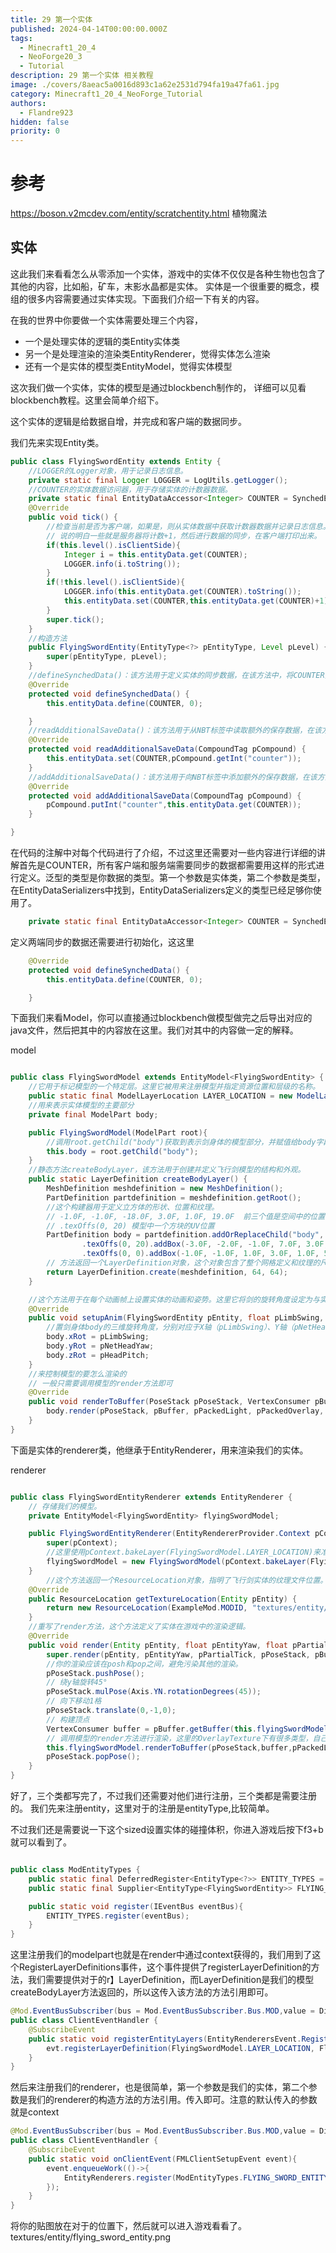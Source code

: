 ```yaml
---
title: 29 第一个实体
published: 2024-04-14T00:00:00.000Z
tags:
  - Minecraft1_20_4
  - NeoForge20_3
  - Tutorial
description: 29 第一个实体 相关教程
image: ./covers/8aeac5a0016d893c1a62e2531d794fa19a47fa61.jpg
category: Minecraft1_20_4_NeoForge_Tutorial
authors:
  - Flandre923
hidden: false
priority: 0
---
```

# 参考

https://boson.v2mcdev.com/entity/scratchentity.html
植物魔法

## 实体
这此我们来看看怎么从零添加一个实体，游戏中的实体不仅仅是各种生物也包含了其他的内容，比如船，矿车，末影水晶都是实体。
实体是一个很重要的概念，模组的很多内容需要通过实体实现。下面我们介绍一下有关的内容。

在我的世界中你要做一个实体需要处理三个内容，
- 一个是处理实体的逻辑的类Entity实体类
- 另一个是处理渲染的渲染类EntityRenderer，觉得实体怎么渲染
- 还有一个是实体的模型类EntityModel，觉得实体模型

这次我们做一个实体，实体的模型是通过blockbench制作的， 详细可以见看blockbench教程。这里会简单介绍下。

这个实体的逻辑是给数据自增，并完成和客户端的数据同步。

我们先来实现Entity类。

```java
public class FlyingSwordEntity extends Entity {
    //LOGGER的Logger对象，用于记录日志信息。
    private static final Logger LOGGER = LogUtils.getLogger();
    //COUNTER的实体数据访问器，用于存储实体的计数器数据。
    private static final EntityDataAccessor<Integer> COUNTER = SynchedEntityData.defineId(FlyingSwordEntity.class, EntityDataSerializers.INT);
    @Override
    public void tick() {
        //检查当前是否为客户端，如果是，则从实体数据中获取计数器数据并记录日志信息。如果不是客户端，则从实体数据中获取计数器数据，记录日志信息，并将计数器数据加1。最后，调用父类的tick()方法。
        // 说的明白一些就是服务器将计数+1，然后进行数据的同步，在客户端打印出来。
        if(this.level().isClientSide){
            Integer i = this.entityData.get(COUNTER);
            LOGGER.info(i.toString());
        }
        if(!this.level().isClientSide){
            LOGGER.info(this.entityData.get(COUNTER).toString());
            this.entityData.set(COUNTER,this.entityData.get(COUNTER)+1);
        }
        super.tick();
    }
    //构造方法
    public FlyingSwordEntity(EntityType<?> pEntityType, Level pLevel) {
        super(pEntityType, pLevel);
    }
    //defineSynchedData()：该方法用于定义实体的同步数据，在该方法中，将COUNTER实体数据访问器初始化为0。
    @Override
    protected void defineSynchedData() {
        this.entityData.define(COUNTER, 0);

    }
    //readAdditionalSaveData()：该方法用于从NBT标签中读取额外的保存数据，在该方法中，从NBT标签中读取计数器数据，并保存到实体数据中。
    @Override
    protected void readAdditionalSaveData(CompoundTag pCompound) {
        this.entityData.set(COUNTER,pCompound.getInt("counter"));
    }
    //addAdditionalSaveData()：该方法用于向NBT标签中添加额外的保存数据，在该方法中，将计数器数据保存到NBT标签中。
    @Override
    protected void addAdditionalSaveData(CompoundTag pCompound) {
        pCompound.putInt("counter",this.entityData.get(COUNTER));
    }

}

```
在代码的注解中对每个代码进行了介绍，不过这里还需要对一些内容进行详细的讲解首先是COUNTER，所有客户端和服务端需要同步的数据都需要用这样的形式进行定义。泛型的类型是你数据的类型。第一个参数是实体类，第二个参数是类型，在EntityDataSerializers中找到，EntityDataSerializers定义的类型已经足够你使用了。
```java
    private static final EntityDataAccessor<Integer> COUNTER = SynchedEntityData.defineId(FlyingSwordEntity.class, EntityDataSerializers.INT);

```

定义两端同步的数据还需要进行初始化，这这里
```java
    @Override
    protected void defineSynchedData() {
        this.entityData.define(COUNTER, 0);

    }
```

下面我们来看Model，你可以直接通过blockbench做模型做完之后导出对应的java文件，然后把其中的内容放在这里。我们对其中的内容做一定的解释。

model 
```java

public class FlyingSwordModel extends EntityModel<FlyingSwordEntity> {
    //它用于标记模型的一个特定层。这里它被用来注册模型并指定资源位置和层级的名称。
    public static final ModelLayerLocation LAYER_LOCATION = new ModelLayerLocation(new ResourceLocation(ExampleMod.MODID, "flying_sword_entity"), "main");
    //用来表示实体模型的主要部分
    private final ModelPart body;

    public FlyingSwordModel(ModelPart root){
        //调用root.getChild("body")获取到表示剑身体的模型部分，并赋值给body字段。
        this.body = root.getChild("body");
    }
    //静态方法createBodyLayer，该方法用于创建并定义飞行剑模型的结构和外观。
    public static LayerDefinition createBodyLayer() {
        MeshDefinition meshdefinition = new MeshDefinition();
        PartDefinition partdefinition = meshdefinition.getRoot();
        //这个构建器用于定义立方体的形状、位置和纹理。
        // -1.0F, -1.0F, -18.0F, 3.0F, 1.0F, 19.0F  前三个值是空间中的位置，然后三个值是方块的大小，
        // .texOffs(0, 20) 模型中一个方块的UV位置
        PartDefinition body = partdefinition.addOrReplaceChild("body", CubeListBuilder.create().texOffs(0, 0).addBox(-1.0F, -1.0F, -18.0F, 3.0F, 1.0F, 19.0F, new CubeDeformation(0.0F))
                .texOffs(0, 20).addBox(-3.0F, -2.0F, -1.0F, 7.0F, 3.0F, 3.0F, new CubeDeformation(0.0F))
                .texOffs(0, 0).addBox(-1.0F, -1.0F, 1.0F, 3.0F, 1.0F, 5.0F, new CubeDeformation(0.0F)), PartPose.offset(0.0F, 23.0F, 0.0F));
        // 方法返回一个LayerDefinition对象，这个对象包含了整个网格定义和纹理的尺寸。
        return LayerDefinition.create(meshdefinition, 64, 64);
    }

    //这个方法用于在每个动画帧上设置实体的动画和姿势。这里它将剑的旋转角度设定为与实体的动作参数相关联。
    @Override
    public void setupAnim(FlyingSwordEntity pEntity, float pLimbSwing, float pLimbSwingAmount, float pAgeInTicks, float pNetHeadYaw, float pHeadPitch) {
        //置剑身体body的三维旋转角度，分别对应于X轴（pLimbSwing）、Y轴（pNetHeadYaw）和Z轴（pHeadPitch）的旋转。
        body.xRot = pLimbSwing;
        body.yRot = pNetHeadYaw;
        body.zRot = pHeadPitch;
    }
    //来控制模型的要怎么渲染的
    // 一般只需要调用模型的render方法即可
    @Override
    public void renderToBuffer(PoseStack pPoseStack, VertexConsumer pBuffer, int pPackedLight, int pPackedOverlay, float pRed, float pGreen, float pBlue, float pAlpha) {
        body.render(pPoseStack, pBuffer, pPackedLight, pPackedOverlay, pRed, pGreen, pBlue, pAlpha);
    }
}

```
下面是实体的renderer类，他继承于EntityRenderer，用来渲染我们的实体。


renderer
```java

public class FlyingSwordEntityRenderer extends EntityRenderer {
    // 存储我们的模型。
    private EntityModel<FlyingSwordEntity> flyingSwordModel;

    public FlyingSwordEntityRenderer(EntityRendererProvider.Context pContext) {
        super(pContext);
        //这里使用pContext.bakeLayer(FlyingSwordModel.LAYER_LOCATION)来准备ModelPart，这里的获得ModelPart是等会我们需要去注册的，通过LAYER_LOCATION注册我们的ModelPart
        flyingSwordModel = new FlyingSwordModel(pContext.bakeLayer(FlyingSwordModel.LAYER_LOCATION));
    }
        //这个方法返回一个ResourceLocation对象，指明了飞行剑实体的纹理文件位置。
    @Override
    public ResourceLocation getTextureLocation(Entity pEntity) {
        return new ResourceLocation(ExampleMod.MODID, "textures/entity/flying_sword_entity.png");
    }
    //重写了render方法，这个方法定义了实体在游戏中的渲染逻辑。
    @Override
    public void render(Entity pEntity, float pEntityYaw, float pPartialTick, PoseStack pPoseStack, MultiBufferSource pBuffer, int pPackedLight) {
        super.render(pEntity, pEntityYaw, pPartialTick, pPoseStack, pBuffer, pPackedLight);
        //你的渲染应该在posh和pop之间，避免污染其他的渲染。
        pPoseStack.pushPose();
        // 绕y轴旋转45°
        pPoseStack.mulPose(Axis.YN.rotationDegrees(45));
        // 向下移动1格
        pPoseStack.translate(0,-1,0);
        // 构建顶点
        VertexConsumer buffer = pBuffer.getBuffer(this.flyingSwordModel.renderType(this.getTextureLocation(pEntity)));
        // 调用模型的render方法进行渲染，这里的OverlayTexture下有很多类型，自己选用。
        this.flyingSwordModel.renderToBuffer(pPoseStack,buffer,pPackedLight, OverlayTexture.NO_OVERLAY,1f,1f,1f,1f);
        pPoseStack.popPose();
    }
}

```

好了，三个类都写完了，不过我们还需要对他们进行注册，三个类都是需要注册的。 我们先来注册entity，这里对于的注册是entityType,比较简单。

不过我们还是需要说一下这个sized设置实体的碰撞体积，你进入游戏后按下f3+b就可以看到了。

```java

public class ModEntityTypes {
    public static final DeferredRegister<EntityType<?>> ENTITY_TYPES = DeferredRegister.create(Registries.ENTITY_TYPE, ExampleMod.MODID);
    public static final Supplier<EntityType<FlyingSwordEntity>> FLYING_SWORD_ENTITY = ENTITY_TYPES.register("flying_sword_entity", () -> EntityType.Builder.of(FlyingSwordEntity::new, MobCategory.MISC).sized(2, 0.5F).build("flying_sword_entity"));

    public static void register(IEventBus eventBus){
        ENTITY_TYPES.register(eventBus);
    }
}

```
这里注册我们的modelpart也就是在render中通过context获得的，我们用到了这个RegisterLayerDefinitions事件，这个事件提供了registerLayerDefinition的方法，我们需要提供对于的r】LayerDefinition，而LayerDefinition是我们的模型createBodyLayer方法返回的，所以这传入该方法的方法引用即可。

```java
@Mod.EventBusSubscriber(bus = Mod.EventBusSubscriber.Bus.MOD,value = Dist.CLIENT)
public class ClientEventHandler {
    @SubscribeEvent
    public static void registerEntityLayers(EntityRenderersEvent.RegisterLayerDefinitions evt) {
        evt.registerLayerDefinition(FlyingSwordModel.LAYER_LOCATION, FlyingSwordModel::createBodyLayer);
    }
}
```
然后来注册我们的renderer，也是很简单，第一个参数是我们的实体，第二个参数是我们的renderer的构造方法的方法引用。传入即可。注意的默认传入的参数就是context

```java
@Mod.EventBusSubscriber(bus = Mod.EventBusSubscriber.Bus.MOD,value = Dist.CLIENT)
public class ClientEventHandler {
    @SubscribeEvent
    public static void onClientEvent(FMLClientSetupEvent event){
        event.enqueueWork(()->{
            EntityRenderers.register(ModEntityTypes.FLYING_SWORD_ENTITY.get(), FlyingSwordEntityRenderer::new);
        });
    }
}

```

将你的贴图放在对于的位置下，然后就可以进入游戏看看了。
textures/entity/flying_sword_entity.png
